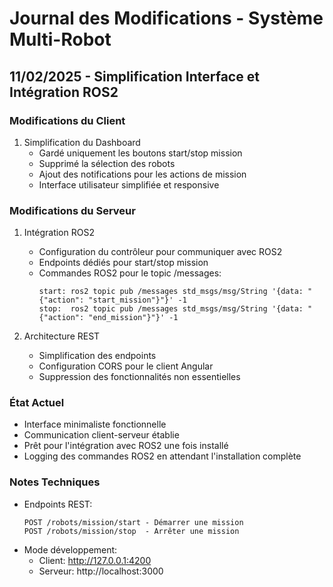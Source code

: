 # Journal des Modifications - Système Multi-Robot

## 11/02/2025 - Simplification Interface et Intégration ROS2

### Modifications du Client
1. Simplification du Dashboard
   - Gardé uniquement les boutons start/stop mission
   - Supprimé la sélection des robots
   - Ajout des notifications pour les actions de mission
   - Interface utilisateur simplifiée et responsive

### Modifications du Serveur
1. Intégration ROS2
   - Configuration du contrôleur pour communiquer avec ROS2
   - Endpoints dédiés pour start/stop mission
   - Commandes ROS2 pour le topic /messages:
     ```
     start: ros2 topic pub /messages std_msgs/msg/String '{data: "{"action": "start_mission"}"}' -1
     stop:  ros2 topic pub /messages std_msgs/msg/String '{data: "{"action": "end_mission"}"}' -1
     ```

2. Architecture REST
   - Simplification des endpoints
   - Configuration CORS pour le client Angular
   - Suppression des fonctionnalités non essentielles

### État Actuel
- Interface minimaliste fonctionnelle
- Communication client-serveur établie
- Prêt pour l'intégration avec ROS2 une fois installé
- Logging des commandes ROS2 en attendant l'installation complète

### Notes Techniques
- Endpoints REST:
  ```
  POST /robots/mission/start - Démarrer une mission
  POST /robots/mission/stop  - Arrêter une mission
  ```
- Mode développement:
  - Client: http://127.0.0.1:4200
  - Serveur: http://localhost:3000